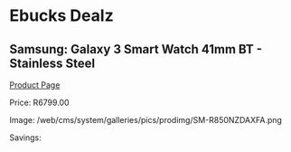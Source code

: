 
# Ebucks Dealz
## Samsung: Galaxy 3 Smart Watch 41mm BT - Stainless Steel
[Product Page](https://www.ebucks.com/web/shop/productSelected.do?prodId=1066608108&catId=842825135)

Price: R6799.00

Image: /web/cms/system/galleries/pics/prodimg/SM-R850NZDAXFA.png

Savings: 


	